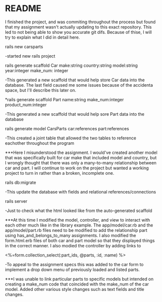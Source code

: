 # README

I finished the project, and was commiting throughout the process but found that my assignment wasn't actually updating to this exact repository.  This led to not being able to show you accurate git difs.  Because of thise, I will try to explain what I did in detail here. 

rails new carsparts

  -started new rails project 

rails generate scaffold Car make:string country:string model:string year:integer make_num: integer

  -This generated a new scaffold that would help store Car data into the database.  The last field caused me some issues because of the accidenta space, but I'll describe this later on. 

*rails generate scaffold Part name:string make_num:integer product_num:integer

  -This generated a new scaffold that would help sore Part data into the database

rails generate model CarsParts car:references part:references

  -This created a joint table that allowed the two tables to reference eachother throughout the program
  
 ***Here I misunderstood the assignment.  I would've created another model that was specifically built for car make that included model and country, but I wrongly thought that there was only a many-to-many relationship between car and part. I will continue to work on the project but wanted a working project to turn in rather than a broken, incomplete one. 
 
 rails db:migrate 
 
 -This update the database with fields and relational references/connections
 
 rails server
 
 -Just to check what the html looked like from the auto-generated scaffold 
 
 ***At this time I modified the model, controller, and view to interact with each other much like in the library example. The app/model/car.rb and the app/model/part.rb files need to be modified to add the relationship part using has_and_belongs_to_many assignments. I also modified the form.html.erb files of both car and part model so that they displayed things in the correct manner.  I also modied the controller by adding links to 
 
 <%=form.collection_select(:part_ids, @parts, :id, :name) %>
 
 -To appeal to the assignment specs this was added to the car form to implement a drop down menu of previously loaded and listed parts. 
 
 ***I was unable to link particular parts to specific models but intended on creating a make_num code that coincided with the make_num of the car model. Added other various style changes such as text fields and title changes. 
